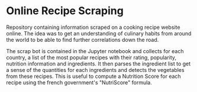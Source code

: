 # Online Recipe Scraping

Repository containing information scraped on a cooking recipe website online. The idea was to get an understanding of culinary habits from around the world to be able to find further correlations down the road.

The scrap bot is contained in the Jupyter notebook and collects for each country, a list of the most popular recipes with their rating, popularity, nutrition information and ingredients. It then parses the ingredient list to get a sense of the quantities for each ingredients and detects the vegetables from these recipes. This is useful to compute a Nutrition Score for each recipe using the french government's "NutriScore" formula.
